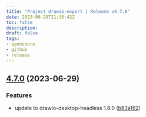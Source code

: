 ```yaml
---
title: "Project drawio-export | Release v4.7.0"
date: 2023-06-29T21:30:42Z
toc: false
description: 
draft: false
tags:
- opensoure
- github
- release
---
```

## [4.7.0](https://github.com/rlespinasse/drawio-export/compare/v4.6.1...v4.7.0) (2023-06-29)


### Features

* update to drawio-desktop-headless 1.8.0 ([b83a162](https://github.com/rlespinasse/drawio-export/commit/b83a162c0000e43fc06e9ef06b03115ca982a4a0))



